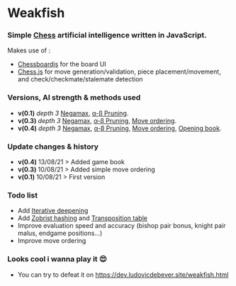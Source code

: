 # Weakfish

### Simple [Chess](https://en.wikipedia.org/wiki/Chess) artificial intelligence written in JavaScript.

Makes use of : 
 - [Chessboardjs](https://chessboardjs.com/) for the board UI
 - [Chess.js](https://github.com/jhlywa/chess.js/blob/master/README.md) for move generation/validation, piece placement/movement, and check/checkmate/stalemate detection
 
### Versions, AI strength & methods used

 - **v(0.1)** _depth 3_ [Negamax](https://www.chessprogramming.org/Negamax), [α-β Pruning](https://www.chessprogramming.org/Alpha-Beta).
 - **v(0.3)** _depth 3_ [Negamax](https://www.chessprogramming.org/Negamax), [α-β Pruning](https://www.chessprogramming.org/Alpha-Beta), [Move ordering](https://www.chessprogramming.org/Move_Ordering).
 - **v(0.4)** _depth 3_ [Negamax](https://www.chessprogramming.org/Negamax), [α-β Pruning](https://www.chessprogramming.org/Alpha-Beta), [Move ordering](https://www.chessprogramming.org/Move_Ordering), [Opening book](https://www.chessprogramming.org/Opening_Book).

### Update changes & history

 - **v(0.4)**  13/08/21 > Added game book
 - **v(0.3)**  10/08/21 > Added simple move ordering
 - **v(0.1)**  10/08/21 > First version

### Todo list

 - Add [Iterative deepening](https://www.chessprogramming.org/Iterative_Deepening)
 - Add [Zobrist hashing](https://www.chessprogramming.org/Zobrist_Hashing) and [Transposition table](https://www.chessprogramming.org/Transposition_Table)
 - Improve evaluation speed and accuracy (bishop pair bonus, knight pair malus, endgame positions...)
 - Improve move ordering
  
### Looks cool i wanna play it 😍

 - You can try to defeat it on https://dev.ludovicdebever.site/weakfish.html

